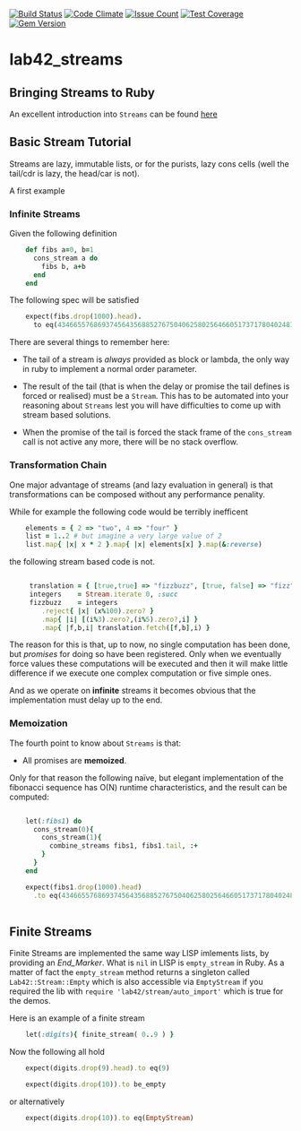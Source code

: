 [![Build Status](https://travis-ci.org/RobertDober/lab42_streams.svg?branch=master)](https://travis-ci.org/RobertDober/lab42_streams)
[![Code Climate](https://codeclimate.com/github/RobertDober/lab42_streams/badges/gpa.svg)](https://codeclimate.com/github/RobertDober/lab42_streams)
[![Issue Count](https://codeclimate.com/github/RobertDober/lab42_streams/badges/issue_count.svg)](https://codeclimate.com/github/RobertDober/lab42_streams)
[![Test Coverage](https://codeclimate.com/github/RobertDober/lab42_streams/badges/coverage.svg)](https://codeclimate.com/github/RobertDober/lab42_streams)
[![Gem Version](https://badge.fury.io/rb/lab42_streams.svg)](http://badge.fury.io/rb/lab42_streams)

# lab42\_streams

## Bringing Streams to Ruby

An excellent introduction into `Streams` can be found [here](http://ocw.mit.edu/courses/electrical-engineering-and-computer-science/6-001-structure-and-interpretation-of-computer-programs-spring-2005/video-lectures/6a-streams-part-1/)

## Basic Stream Tutorial

Streams are lazy, immutable lists, or for the purists, lazy cons cells (well the tail/cdr is lazy, the head/car is not).

A first example

### Infinite Streams

Given the following definition

```ruby :include
    def fibs a=0, b=1
      cons_stream a do
        fibs b, a+b
      end
    end
```

The following spec will be satisfied

```ruby :example
    expect(fibs.drop(1000).head).
      to eq(43466557686937456435688527675040625802564660517371780402481729089536555417949051890403879840079255169295922593080322634775209689623239873322471161642996440906533187938298969649928516003704476137795166849228875)
```

There are several things to remember here:

* The tail of a stream is *always* provided as block or lambda, the only way in ruby to
implement a normal order parameter.

* The result of the tail (that is when the delay or promise the tail defines is forced or realised)
must be a `Stream`. This has to be automated into your reasoning about `Streams` lest you will
have difficulties to come up with stream based solutions.

* When the promise of the tail is forced the stack frame of the `cons_stream` call is not active
any more, there will be no stack overflow.


### Transformation Chain

One major advantage of streams (and lazy evaluation in general) is that transformations can be composed without any performance penality.

While for example the following code would be terribly inefficent

```ruby
    elements = { 2 => "two", 4 => "four" }
    list = 1..2 # but imagine a very large value of 2
    list.map{ |x| x * 2 }.map{ |x| elements[x] }.map(&:reverse)
```

the following stream based code is not.

```ruby

     translation = { [true,true] => "fizzbuzz", [true, false] => "fizz", [false, true] => "buzz" }
     integers    = Stream.iterate 0, :succ
     fizzbuzz    = integers
        .reject{ |x| (x%100).zero? }
        .map{ |i| [(i%3).zero?,(i%5).zero?,i] }
        .map{ |f,b,i| translation.fetch([f,b],i) }
```

The reason for this is that, up to now, no single computation has been done, but _promises_ for doing so
have been registered. Only when we eventually force values these computations will be executed and then
it will make little difference if we execute one complex computation or five simple ones.

And as we operate on **infinite** streams it becomes obvious that the implementation must delay up to the end.

### Memoization

The fourth point to know about `Streams` is that:

* All promises are **memoized**.



Only for that reason the following naïve, but elegant implementation of the fibonacci sequence has O(N) runtime
characteristics, and the result can be computed:

```ruby :include

    let(:fibs1) do 
      cons_stream(0){
        cons_stream(1){
          combine_streams fibs1, fibs1.tail, :+
        }
      }
    end
```

```ruby :example
    expect(fibs1.drop(1000).head)
      .to eq(43466557686937456435688527675040625802564660517371780402481729089536555417949051890403879840079255169295922593080322634775209689623239873322471161642996440906533187938298969649928516003704476137795166849228875)
    
```


## Finite Streams

Finite Streams are implemented the same way LISP imlements lists, by providing an _End_Marker_. What is `nil` in LISP
is `empty_stream` in Ruby. As a matter of fact the `empty_stream` method returns a singleton called `Lab42::Stream::Empty` which
is also accessible via `EmptyStream` if you required the lib with `require 'lab42/stream/auto_import'` which is true for the demos.

Here is an example of a finite stream

```ruby :include
    let(:digits){ finite_stream( 0..9 ) }
```

Now the following all hold

```ruby :example
    expect(digits.drop(9).head).to eq(9)
```

```ruby :example
    expect(digits.drop(10)).to be_empty
```

or alternatively

```ruby :example
    expect(digits.drop(10)).to eq(EmptyStream)
```
